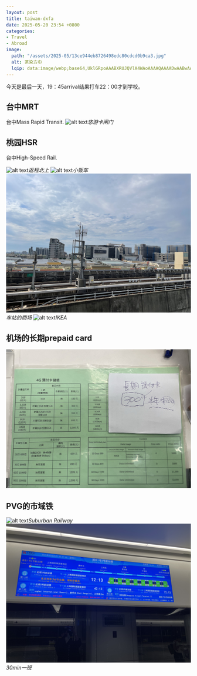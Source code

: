 ```yaml
---
layout: post
title: taiwan-dxfa
date: 2025-05-20 23:54 +0800
categories:
- Travel
- Abroad
image:
  path: "/assets/2025-05/13ce944eb8726498edc80cdcd0b9ca3.jpg"
  alt: 茶染方巾
  lqip: data:image/webp;base64,UklGRpoAAABXRUJQVlA4WAoAAAAQAAAADwAABwAAQUxQSDIAAAARL0AmbZurmr57yyIiqE8oiG0bejIYEQTgqiDA9vqnsUSI6H+oAERp2HZ65qP/VIAWAFZQOCBCAAAA8AEAnQEqEAAIAAVAfCWkAALp8sF8rgRgAP7o9FDvMCkMde9PK7euH5M1m6VWoDXf2FkP3BqV0ZYbO6NA/VFIAAAA
---
```

今天是最后一天，19：45arrival结果打车22：00才到学校。

## 台中MRT
台中Mass Rapid Transit.
![alt text](/assets/2025-05/5ff2fef66bd667bdc6a5e5b72b98abc.jpg)_悠游卡闸门_

## 桃园HSR
台中High-Speed Rail.

![alt text](/assets/2025-05/1c2af92e01a76ee62a23e7a97e26716.jpg)_返程北上_
![alt text](/assets/2025-05/55da6aff65bd10bbd54cd417f381777.jpg)_小贩车_
![alt text](/assets/2025-05/033ad9be64e4028857ed8c64361b556.jpg)_车站的商场_
![alt text](/assets/2025-05/c22ea4f5b48c1c09924d9e916b497d2.jpg)_IKEA_

## 机场的长期prepaid card

![alt text](/assets/2025-05/b4c856dede60c140f7f8c8ddb1ef1c1.jpg)

## PVG的市域铁

![alt text](/assets/2025-05/4ade7cd8669c1ccad230ae3bb081c94.jpg)_Suburban Railway_
![alt text](/assets/2025-05/2e8cf348da418deab3377b5821062ef.jpg)_30min一班_
